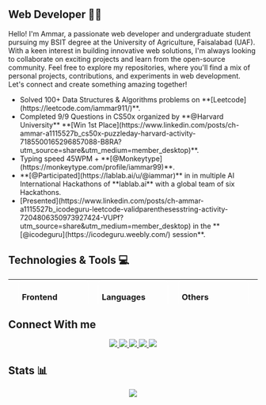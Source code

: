 ## Web Developer 👨‍💻

<p>
    Hello! I'm Ammar, a passionate web developer and undergraduate student pursuing my BSIT degree at the University of Agriculture, Faisalabad (UAF). With a keen interest in building innovative web solutions, I'm always looking to collaborate on exciting projects and learn from the open-source community. Feel free to explore my repositories, where you'll find a mix of personal projects, contributions, and experiments in web development. Let's connect and create something amazing together!
</p>

<ul>
    <li>
        Solved 100+ Data Structures & Algorithms problems on **[Leetcode](https://leetcode.com/iammar911/)**.
    </li>
    <li>
        Completed 9/9 Questions in CS50x organized by **@Harvard University**  **[Win 1st Place](https://www.linkedin.com/posts/ch-ammar-a1115527b_cs50x-puzzleday-harvard-activity-7185500165296857088-B8RA?utm_source=share&utm_medium=member_desktop)**.
    </li>
    <li>
        Typing speed 45WPM +   **[@Monkeytype](https://monkeytype.com/profile/iammar99)**.
    </li>
    <li>
        **[@Participated](https://lablab.ai/u/@iammar)** in in multiple AI International Hackathons of **lablab.ai** with a global team of six Hackathons.
    </li>
    <li>
        [Presented](https://www.linkedin.com/posts/ch-ammar-a1115527b_icodeguru-leetcode-validparenthesesstring-activity-7204806350973927424-VUPf?utm_source=share&utm_medium=member_desktop) in the **[@icodeguru](https://icodeguru.weebly.com/) session**.
    </li>
</ul>

## Technologies & Tools 💻

<table height="50px"  width="80%" align="center">
    <tr style="display: flex;justify-content: space-evenly;">
        <td style="width:25%; border:1px solid white;height:180px;display:flex;flex-direction:column;border-radius:10px; ">
            <h3>
                    Frontend
            </h3>
            <div >
                <img src="./Assets/html.png" style="width:20%;">
                <img src="./Assets/css.png" style="width:21%;">
                <img src="./Assets/sass.png" style="width:21%;">
                <img src="./Assets/scss.png" style="width:23%;margin-bottom:12px;display:inline-block;">
                <img src="./Assets/bootstrap.png" style="width:27%;">
                <img src="./Assets/react.png" style="width:20%;">
            </div>
        </td>
        <td style="width:25%; border:1px solid white;height:180px;display:flex;flex-direction:column;border-radius:10px; ">
            <h3>
                Languages
            </h3>
            <div >
                <img src="./Assets/js.png" style="width:20%;">
                <img src="./Assets/c.png" style="width:21%;">
                <img src="./Assets/c_plus.png" style="width:20%;">
            </div>
        </td>
        <td style="width:25%; border:1px solid white;height:180px;display:flex;flex-direction:column;border-radius:10px; ">
            <h3>
                Others
            </h3>
            <div >
                <img src="./Assets/firebase.png" style="width:15%;">
                <img src="./Assets/git.png" style="width:25%;">
                <img src="./Assets/github.png" style="width:30%;">
                <img src="./Assets/npm.png" style="width:30%;">
                <img src="./Assets/vs_code.png" style="width:15%;">
                <img src="./Assets/dsa.png" style="width:20%;">
            </div>
        </td>
    </tr>
</table>


## Connect With me

<center>
    <a href="https://iammar99.github.io/My_Portfolio/" target="_blank">
        <img src="https://img.shields.io/badge/ammar.com-023e8a?style=flat&logo=Google-Chrome&logoColor=white   ">
    </a>
    <a href="https://www.linkedin.com/in/ch-ammar-a1115527b/" target="_blank">
        <img src="https://img.shields.io/badge/Ch Ammar-0077B5?style=flat&logo=Linkedin&logoColor=white   ">
    </a>
    <a href="mailto:ammarbashaar99@gmail.com" target="_blank">
        <img src="https://img.shields.io/badge/ammarbashaar99@gmail.com-666666?style=flat&logo=Gmail&logoColor=white   ">
    </a>
    <a href="https://leetcode.com/iammar911/" target="_blank">
        <img src="https://img.shields.io/badge/iammar911-FFA116?style=flat&logo=Leetcode&logoColor=white   ">
    </a>
    <a href="https://discord.com/users/1244256116263620633" target="_blank">
        <img src="https://img.shields.io/badge/ammar-4361ee?style=flat&logo=Discord&logoColor=white   ">
    </a>
</center>


## Stats 📊

<center>
    <img src="https://github-readme-stats.vercel.app/api/top-langs/?username=iammar99&hide_progress=false">
</center>